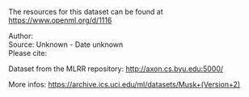 The resources for this dataset can be found at https://www.openml.org/d/1116

Author:   
Source: Unknown - Date unknown  
Please cite:   

Dataset from the MLRR repository: http://axon.cs.byu.edu:5000/

More infos: https://archive.ics.uci.edu/ml/datasets/Musk+(Version+2)